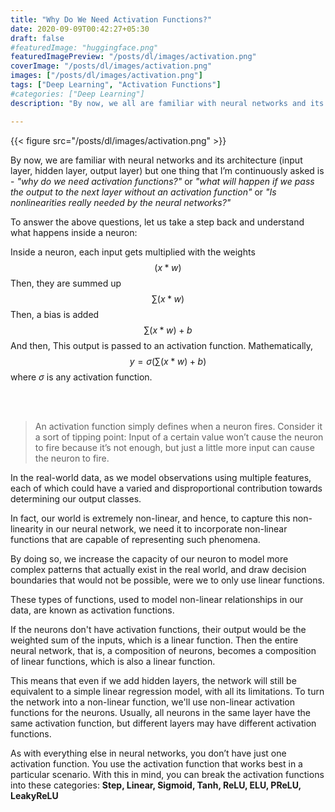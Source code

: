 ```yaml
---
title: "Why Do We Need Activation Functions?"
date: 2020-09-09T00:42:27+05:30
draft: false
#featuredImage: "huggingface.png"
featuredImagePreview: "/posts/dl/images/activation.png"
coverImage: "/posts/dl/images/activation.png"
images: ["/posts/dl/images/activation.png"]
tags: ["Deep Learning", "Activation Functions"]
#categories: ["Deep Learning"]
description: "By now, we all are familiar with neural networks and its architecture (input layer, hidden layer, output layer) but one thing that I’m continuously asked is - ‘why do we need activation functions?’ or ‘what will happen if we pass the output to the next layer without an activation function’ or ‘Is nonlinearities really needed by the neural networks?’"

---
```

<!--more-->

{{< figure src="/posts/dl/images/activation.png" >}}

By now, we are familiar with neural networks and its architecture (input layer, hidden layer, output layer) but one thing that I’m continuously asked is - *"why do we need activation functions?"* or *"what will happen if we pass the output to the next layer without an activation function"* or *"Is nonlinearities really needed by the neural networks?"*

To answer the above questions, let us take a step back and understand what happens inside a neuron:


Inside a neuron, each input gets multiplied with the weights  $$(x * w) $$ Then, they are summed up $$∑(x * w)$$ Then, a bias is added $$∑(x * w) + b$$ And then, This output is passed to an activation function. Mathematically, $$y = σ (∑(x * w) + b)$$ where $σ$ is any activation function.


<br><br>

> An activation function simply defines when a neuron fires. Consider it a sort of tipping point: Input of a certain value won’t cause the neuron to fire because it’s not enough, but just a little more input can cause the neuron to fire. 

In the real-world data, as we model
observations using multiple features, each of which could have a varied and
disproportional contribution towards determining our output classes. 

In fact, our world is
extremely non-linear, and hence, to capture this non-linearity in our neural network, we
need it to incorporate non-linear functions that are capable of representing such
phenomena. 

By doing so, we increase the capacity of our neuron to model more complex
patterns that actually exist in the real world, and draw decision boundaries that would not
be possible, were we to only use linear functions. 






These types of functions, used to model
non-linear relationships in our data, are known as activation functions.

If the neurons don't have activation functions,
their output would be the weighted sum of the inputs, which is a linear function.
Then the entire neural network, that is, a composition of neurons, becomes a composition of
linear functions, which is also a linear function. 

This means that even if we add hidden
layers, the network will still be equivalent to a simple linear regression model, with all its
limitations. To turn the network into a non-linear function, we'll use non-linear activation
functions for the neurons. Usually, all neurons in the same layer have the same
activation function, but different layers may have different activation functions.

As with everything else in neural networks, you don’t have just one activation
function. You use the activation function that works best in a particular scenario.
With this in mind, you can break the activation functions into these categories:
**Step, Linear, Sigmoid, Tanh, ReLU, ELU, PReLU, LeakyReLU**